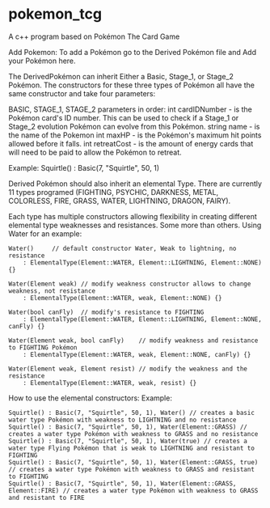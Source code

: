 # pokemon_tcg
A c++ program based on Pokémon The Card Game

Add Pokemon:
To add a Pokémon go to the Derived Pokémon file and Add your Pokémon here.

The DerivedPokémon can inherit Either a Basic, Stage_1, or Stage_2 Pokémon.  The constructors for these three types of Pokémon all have the same constructor and take four parameters:

BASIC, STAGE_1, STAGE_2 parameters in order:
int cardIDNumber	- is the Pokémon card's ID number.  This can be used to check if a Stage_1 or Stage_2 evolution Pokémon can evolve from this Pokémon.
string name		- is the name of the Pokemon
int maxHP		- is the Pokémon's maximum hit points allowed before it falls.
int retreatCost		- is the amount of energy cards that will need to be paid to allow the Pokémon to retreat.

Example:
	Squirtle() : Basic(7, "Squirtle", 50, 1)

Derived Pokémon should also inherit an elemental Type.  There are currently 11 types programed (FIGHTING, PSYCHIC, DARKNESS, METAL, COLORLESS, FIRE, GRASS, WATER, LIGHTNING, DRAGON, FAIRY).

Each type has multiple constructors allowing flexibility in creating different elemental type weaknesses and resistances.  Some more than others.  Using Water for an example:

	Water()		// default constructor Water, Weak to lightning, no resistance
		: ElementalType(Element::WATER, Element::LIGHTNING, Element::NONE) {}

	Water(Element weak)	// modify weakness constructor allows to change weakness, not resistance
		: ElementalType(Element::WATER, weak, Element::NONE) {}

	Water(bool canFly)	// modify's resistance to FIGHTING
		: ElementalType(Element::WATER, Element::LIGHTNING, Element::NONE, canFly) {}

	Water(Element weak, bool canFly)	// modify weakness and resistance to FIGHTING Pokémon
		: ElementalType(Element::WATER, weak, Element::NONE, canFly) {}

	Water(Element weak, Element resist)	// modify the weakness and the resistance
		: ElementalType(Element::WATER, weak, resist) {}

How to use the elemental constructors:
Example:

	Squirtle() : Basic(7, "Squirtle", 50, 1), Water() // creates a basic water type Pokémon with weakness to LIGHTNING and no resistance
	Squirtle() : Basic(7, "Squirtle", 50, 1), Water(Element::GRASS) // creates a water type Pokémon with weakness to GRASS and no resistance
	Squirtle() : Basic(7, "Squirtle", 50, 1), Water(true) // creates a water type Flying Pokémon that is weak to LIGHTNING and resistant to FIGHTING
	Squirtle() : Basic(7, "Squirtle", 50, 1), Water(Element::GRASS, true) // creates a water type Pokémon with weakness to GRASS and resistant to FIGHTING
	Squirtle() : Basic(7, "Squirtle", 50, 1), Water(Element::GRASS, Element::FIRE) // creates a water type Pokémon with weakness to GRASS and resistant to FIRE


